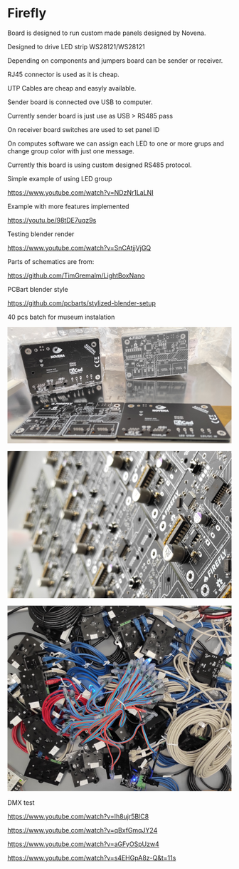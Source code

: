 # Firefly

Board is designed to run custom made panels designed by Novena.

Designed to drive LED strip WS28121/WS28121

Depending on components and jumpers board can be sender or receiver. 

RJ45 connector is used as it is cheap.

UTP Cables are cheap and easyly available.

Sender board is connected ove USB to computer.

Currently sender board is just use as USB > RS485 pass

On receiver board switches are used to set panel ID

On computes software we can assign each LED to one or more grups and change group color with just one message.

Currently this board is using custom designed RS485 protocol.

Simple example of using LED group

https://www.youtube.com/watch?v=NDzNr1LaLNI

Example with more features implemented

https://youtu.be/98tDE7uqz9s

Testing blender render 

https://www.youtube.com/watch?v=SnCAtjjVjGQ

Parts of schematics are from:

https://github.com/TimGremalm/LightBoxNano

PCBart blender style

https://github.com/pcbarts/stylized-blender-setup

40 pcs batch for museum instalation

![Stencil](pictures/Firefly_almost_ready_3.png)

![Half](pictures/Firefly_almost_ready_7.png)

![Done](pictures/Firefly_almost_ready_200m.png)

DMX test

https://www.youtube.com/watch?v=Ih8ujr5BlC8

https://www.youtube.com/watch?v=qBxfGmqJY24

https://www.youtube.com/watch?v=aGFyOSpUzw4

https://www.youtube.com/watch?v=s4EHGpA8z-Q&t=11s
